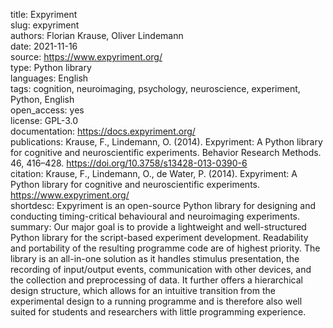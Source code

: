 title: Expyriment  
slug: expyriment  
authors: Florian Krause, Oliver Lindemann    
date: 2021-11-16  
source: https://www.expyriment.org/  
type: Python library  
languages: English  
tags: cognition, neuroimaging, psychology, neuroscience, experiment, Python, English   
open_access: yes  
license: GPL-3.0  
documentation: https://docs.expyriment.org/  
publications: Krause, F., Lindemann, O. (2014). Expyriment: A Python library for cognitive and neuroscientific experiments. Behavior Research Methods. 46, 416–428. https://doi.org/10.3758/s13428-013-0390-6  
citation: Krause, F., Lindemann, O., de Water, P. (2014). Expyriment: A Python library for cognitive and neuroscientific experiments. https://www.expyriment.org/  
shortdesc: Expyriment is an open-source Python library for designing and conducting timing-critical behavioural and neuroimaging experiments.  
summary: Our major goal is to provide a lightweight and well-structured Python library for the script-based experiment development. Readability and portability of the resulting programme code are of highest priority. The library is an all-in-one solution as it handles stimulus presentation, the recording of input/output events, communication with other devices, and the collection and preprocessing of data. It further offers a hierarchical design structure, which allows for an intuitive transition from the experimental design to a running programme and is therefore also well suited for students and researchers with little programming experience.  
